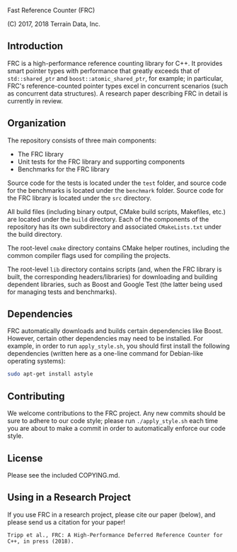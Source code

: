 Fast Reference Counter (FRC)

(C) 2017, 2018 Terrain Data, Inc.

## Introduction

FRC is a high-performance reference counting library for C++.  It provides
smart pointer types with performance that greatly exceeds that of
`std::shared_ptr` and `boost::atomic_shared_ptr`, for example; in
particular, FRC's reference-counted pointer types excel in concurrent
scenarios (such as concurrent data structures).  A research paper describing
FRC in detail is currently in review.

## Organization

The repository consists of three main components:

  * The FRC library
  * Unit tests for the FRC library and supporting components
  * Benchmarks for the FRC library

Source code for the tests is located under the `test` folder, and source code
for the benchmarks is located under the `benchmark` folder.  Source code for
the FRC library is located under the `src` directory.

All build files (including binary output, CMake build scripts, Makefiles, etc.)
are located under the `build` directory.  Each of the components of the
repository has its own subdirectory and associated `CMakeLists.txt` under the
build directory.

The root-level `cmake` directory contains CMake helper routines, including the
common compiler flags used for compiling the projects.

The root-level `lib` directory contains scripts (and, when the FRC library is
built, the corresponding headers/libraries) for downloading and building
dependent libraries, such as Boost and Google Test (the latter being used for
managing tests and benchmarks).

## Dependencies

FRC automatically downloads and builds certain dependencies like Boost.
However, certain other dependencies may need to be installed.  For example,
in order to run `apply_style.sh`, you should first install the following
dependencies (written here as a one-line command for Debian-like operating
systems):
```bash
sudo apt-get install astyle
```

## Contributing

We welcome contributions to the FRC project.  Any new commits should be sure to
adhere to our code style; please run `./apply_style.sh` each time you are about
to make a commit in order to automatically enforce our code style.

## License

Please see the included COPYING.md.

## Using in a Research Project

If you use FRC in a research project, please cite our paper (below), and please
send us a citation for your paper!

```
Tripp et al., FRC: A High-Performance Deferred Reference Counter for C++, in press (2018).
```

